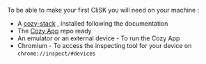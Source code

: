 To be able to make your first CliSK you will need on your machine :

- A [cozy-stack](https://github.com/cozy/cozy-stack) , installed following the documentation
- The [Cozy App](https://github.com/cozy/cozy-flagship-app/) repo ready
- An emulator or an external device - To run the Cozy App
- Chromium - To access the inspecting tool for your device on `chrome://inspect/#devices`